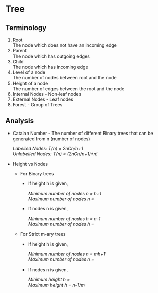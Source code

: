 # Tree

## Terminology
1. Root <br>
    The node which does not have an incoming edge
2. Parent <br>
    The node which has outgoing edges
3. Child <br>
    The node which has incoming edge
4. Level of a node<br> The number of nodes between root and the node
5. Height of a node <br> The number of edges between the root and the node
6. Internal Nodes - Non-leaf nodes
7. External Nodes - Leaf nodes
8. Forest - Group of Trees



## Analysis

- Catalan Number - The number of different Binary trees that can be generated from n (number of nodes)
  
    
    _Labelled Nodes: T(n) = 2nCn/n+1<br>
    Unlabelled Nodes: T(n) = (2nCn/n+1)*n!_
    
- Height vs Nodes
  - For Binary trees
    - If height h is given,
        
        _Minimum number of nodes n = h+1<br> 
        Maximum number of nodes n = <img src="https://latex.codecogs.com/gif.latex?\fn_jvn&space;2^{h&plus;1}" height=15 align=center>_
    
    - If nodes n is given,
  
        _Minimum number of nodes h = n-1<br> 
        Maximum number of nodes h = <img src="https://latex.codecogs.com/gif.latex?\fn_jvn&space;\log_{2}(n&plus;1)-1" height=15 align=center>_
        
  - For Strict m-ary trees<br>
    - If height h is given,

        _Minimum number of nodes n = mh+1<br>
        Maximum number of nodes n = <img src="https://latex.codecogs.com/gif.latex?\fn_jvn&space;m^{h&plus;1}-1/m-1" height=15 align=center>_

    - If nodes n is given,

        _Minimum height h = <img src="https://latex.codecogs.com/gif.latex?\fn_jvn&space;\log_{m}[n(m-1)&plus;1]-1" height=15 align=center><br>
        Maximum height h = n-1/m_